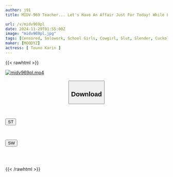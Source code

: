 ```yaml
---
author: j91
title: MIDV-969 Teacher... Let's Have An Affair Just For Today! While Living In A Hotel With My Student, We Ended Up Sharing A Room... She Didn't Care That My Wife Was There, But She Straddled Me And Kept Shaking Her Hips In Sweat Until The Morning Came. Tono Karin

url: /v/midv969pl
date: 2024-11-29T01:55:00Z
image: "midv969pl.jpg"
tags: [Censored, Solowork, School Girls, Cowgirl, Slut, Slender, Cuckold	]
maker: [MOODYZ]
actress: [ Touno Karin ]
---
```



{{< rawhtml >}}

<div class="video" data-videoid="pjYxxa4kzmir6wb">
    <a href="javascript:;">
        <img src="/v/midv969pl/midv969pl.jpg" width="WIDTH" height="HEIGHT" alt="midv969pl.mp4" loading="lazy">
    </a>
</div>

<script type="text/javascript" src="https://j91.asia/asset/on-demand-st.js"></script>

<br>
  <link rel="stylesheet" href="https://j91.asia/asset/bs5.css">
  
  <center>
  <button class="btn btn-primary" type="button" data-bs-toggle="collapse" data-bs-target=".multi-collapse" aria-expanded="false" aria-controls="multiCollapseExample1 multiCollapseExample2"><h2>Download</h2></button></center>
</p>
<div class="row">
  <div class="col">
    <div class="collapse multi-collapse" id="multiCollapseExample1">
      <div class="card card-body">
	      	      <br>
<div class="buttons">  
<p><a href="/v/midv969pl/st.html" target="_blank"><button class="btn-hover color-3"><i class="fa fa-download"></i> ST</button></a></p></div>
    </div>
  </div>
</div>
  <div class="col">
    <div class="collapse multi-collapse" id="multiCollapseExample2">
      <div class="card card-body">
	      <br>
<div class="buttons">
<p><a href="/v/midv969pl/sw.html" target="_blank"><button class="btn-hover color-2"><i class="fa fa-download"></i> SW</button></a></p></div>
<br><br>
      </div>
    </div>
  </div>
</div>

{{< /rawhtml >}}